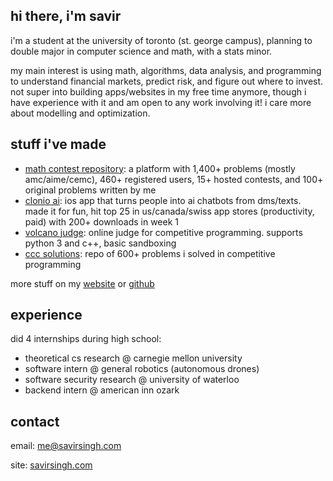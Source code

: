 ## hi there, i'm savir
i'm a student at the university of toronto (st. george campus), planning to double major in computer science and math, with a stats minor.

my main interest is using math, algorithms, data analysis, and programming to understand financial markets, predict risk, and figure out where to invest. not super into building apps/websites in my free time anymore, though i have experience with it and am open to any work involving it! i care more about modelling and optimization.

## stuff i've made
- [math contest repository](https://mathcontestrepository.pythonanywhere.com): a platform with 1,400+ problems (mostly amc/aime/cemc), 460+ registered users, 15+ hosted contests, and 100+ original problems written by me
- [clonio ai](https://clonioai.guessoword.com): ios app that turns people into ai chatbots from dms/texts. made it for fun, hit top 25 in us/canada/swiss app stores (productivity, paid) with 200+ downloads in week 1
- [volcano judge](https://volcanojudge.pythonanywhere.com): online judge for competitive programming. supports python 3 and c++, basic sandboxing
- [ccc solutions](https://github.com/savirsingh/ccc-solutions): repo of 600+ problems i solved in competitive programming

more stuff on my [website](https://savirsingh.com) or [github](https://github.com/savirsingh)

## experience
did 4 internships during high school:
- theoretical cs research @ carnegie mellon university
- software intern @ general robotics (autonomous drones)
- software security research @ university of waterloo
- backend intern @ american inn ozark

## contact
email: me@savirsingh.com

site: [savirsingh.com](https://savirsingh.com)
